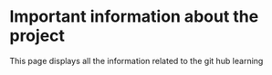 # Important information about the project

This page displays all the information related to the git hub learning
